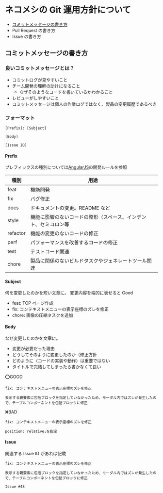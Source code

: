 # ネコメシの Git 運用方針について

- [コミットメッセージの書き方](##コミットメッセージの書き方)
- Pull Request の書き方
- Issue の書き方

## コミットメッセージの書き方

### 良いコミットメッセージとは？

- コミットログが見やすいこと
- チーム開発の理解の助けになること
  - なぜそのようなコードを書いているかわかること
- レビューがしやすいこと
- コミットメッセージは個人の作業ログではなく、製品の変更履歴であるべき

### フォーマット

```
[Prefix]: [Subject]

[Body]

[Issue ID]
```

#### Prefix

プレフィックスの種別については[AngularJS](https://github.com/angular/angular.js/blob/master/DEVELOPERS.md#type)の開発ルールを参照

| 種別     | 用途                                                             |
| -------- | ---------------------------------------------------------------- |
| feat     | 機能開発                                                         |
| fix      | バグ修正                                                         |
| docs     | ドキュメントの変更。README など                                  |
| style    | 機能に影響のないコードの整形（スペース、インデント、セミコロン等 |
| refactor | 機能の変更のないコードの修正                                     |
| perf     | パフォーマンスを改善するコードの修正                             |
| test     | テストコード関連                                                 |
| chore    | 製品に関係のないビルドタスクやジェネレートツール関連             |

#### Subject

何を変更したのかを短い文章に。
変更内容を端的に表せると Good

- feat: TOP ページ作成
- fix: コンテキストメニューの表示座標のズレを修正
- chore: 画像の圧縮タスクを追加

#### Body

なぜ変更したのかを文章に。

- 変更が必要だった理由
- どうしてそのように変更したのか（修正方針
- どのように（コードの実装や動作）は重要ではない
- タイトルで完結してしまったら書かなくて良い

⭕️GOOD

```
fix: コンテキストメニューの表示座標のズレを修正

表示する親要素に包括ブロックを指定していなかったため、モーダル内ではズレが発生したので、テーブルコンポーネントを包括ブロックに修正
```

❌BAD

```
fix: コンテキストメニューの表示座標のズレを修正

position: relative;を指定
```

#### Issue

関連する Issue ID があれば記載

```
fix: コンテキストメニューの表示座標のズレを修正

表示する親要素に包括ブロックを指定していなかったため、モーダル内ではズレが発生したので、テーブルコンポーネントを包括ブロックに修正

Issue #48
```
